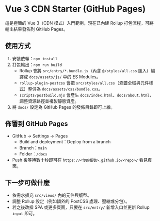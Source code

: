# Vue 3 CDN Starter (GitHub Pages)

這是極簡的 Vue 3（CDN 模式）入門範例，現在已內建 Rollup 打包流程，可將輸出結果發佈到 GitHub Pages。

## 使用方式

1. 安裝依賴：`npm install`
2. 打包輸出：`npm run build`
   - Rollup 會將 `src/entry/*.bundle.js`（內含 `@/styles/all.css` 匯入）編譯成 `docs/assets/js/` 中的 ES Modules。
   - `rollup-plugin-postcss` 會把 `src/styles/all.css`（涵蓋全域與元件樣式）整併為 `docs/assets/css/bundle.css`。
   - `scripts/postbuild.mjs` 會產生 `docs/index.html`、`docs/about.html`，調整資源路徑並複製靜態資產。
3. 將 `docs/` 設定為 GitHub Pages 的發佈目錄即可上線。

## 佈署到 GitHub Pages
- GitHub → Settings → Pages
  - Build and deployment：Deploy from a branch
  - Branch：`main`
  - Folder：`/docs`
- Push 後等待數十秒即可在 `https://<你的帳號>.github.io/<repo>/` 看見頁面。

## 下一步可做什麼
- 依需求擴充 `src/views/` 內的元件與版型。
- 調整 Rollup 設定（例如額外的 PostCSS 處理、壓縮或分包）。
- 若之後改採 SPA 或更多頁面，只要在 `src/entry/` 新增入口並更新 Rollup `input` 即可。
